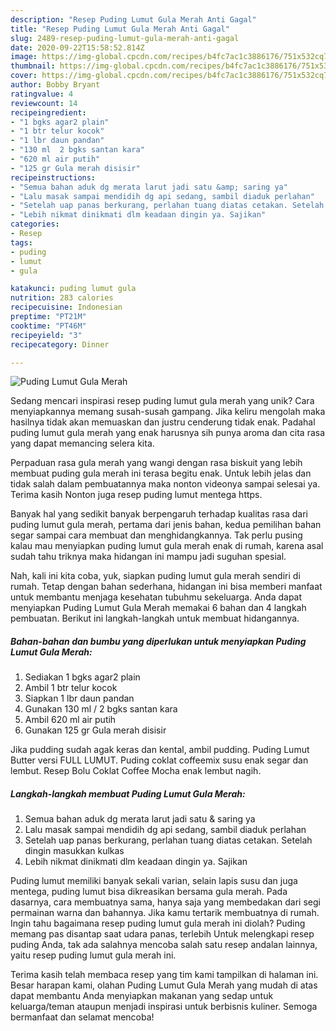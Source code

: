 ```yaml
---
description: "Resep Puding Lumut Gula Merah Anti Gagal"
title: "Resep Puding Lumut Gula Merah Anti Gagal"
slug: 2489-resep-puding-lumut-gula-merah-anti-gagal
date: 2020-09-22T15:58:52.814Z
image: https://img-global.cpcdn.com/recipes/b4fc7ac1c3886176/751x532cq70/puding-lumut-gula-merah-foto-resep-utama.jpg
thumbnail: https://img-global.cpcdn.com/recipes/b4fc7ac1c3886176/751x532cq70/puding-lumut-gula-merah-foto-resep-utama.jpg
cover: https://img-global.cpcdn.com/recipes/b4fc7ac1c3886176/751x532cq70/puding-lumut-gula-merah-foto-resep-utama.jpg
author: Bobby Bryant
ratingvalue: 4
reviewcount: 14
recipeingredient:
- "1 bgks agar2 plain"
- "1 btr telur kocok"
- "1 lbr daun pandan"
- "130 ml  2 bgks santan kara"
- "620 ml air putih"
- "125 gr Gula merah disisir"
recipeinstructions:
- "Semua bahan aduk dg merata larut jadi satu &amp; saring ya"
- "Lalu masak sampai mendidih dg api sedang, sambil diaduk perlahan"
- "Setelah uap panas berkurang, perlahan tuang diatas cetakan. Setelah dingin masukkan kulkas"
- "Lebih nikmat dinikmati dlm keadaan dingin ya. Sajikan"
categories:
- Resep
tags:
- puding
- lumut
- gula

katakunci: puding lumut gula 
nutrition: 283 calories
recipecuisine: Indonesian
preptime: "PT21M"
cooktime: "PT46M"
recipeyield: "3"
recipecategory: Dinner

---
```



![Puding Lumut Gula Merah](https://img-global.cpcdn.com/recipes/b4fc7ac1c3886176/751x532cq70/puding-lumut-gula-merah-foto-resep-utama.jpg)

Sedang mencari inspirasi resep puding lumut gula merah yang unik? Cara menyiapkannya memang susah-susah gampang. Jika keliru mengolah maka hasilnya tidak akan memuaskan dan justru cenderung tidak enak. Padahal puding lumut gula merah yang enak harusnya sih punya aroma dan cita rasa yang dapat memancing selera kita.

Perpaduan rasa gula merah yang wangi dengan rasa biskuit yang lebih membuat puding gula merah ini terasa begitu enak. Untuk lebih jelas dan tidak salah dalam pembuatannya maka nonton videonya sampai selesai ya. Terima kasih Nonton juga resep puding lumut mentega https.

Banyak hal yang sedikit banyak berpengaruh terhadap kualitas rasa dari puding lumut gula merah, pertama dari jenis bahan, kedua pemilihan bahan segar sampai cara membuat dan menghidangkannya. Tak perlu pusing kalau mau menyiapkan puding lumut gula merah enak di rumah, karena asal sudah tahu triknya maka hidangan ini mampu jadi suguhan spesial.


Nah, kali ini kita coba, yuk, siapkan puding lumut gula merah sendiri di rumah. Tetap dengan bahan sederhana, hidangan ini bisa memberi manfaat untuk membantu menjaga kesehatan tubuhmu sekeluarga. Anda dapat menyiapkan Puding Lumut Gula Merah memakai 6 bahan dan 4 langkah pembuatan. Berikut ini langkah-langkah untuk membuat hidangannya.

<!--inarticleads1-->

##### Bahan-bahan dan bumbu yang diperlukan untuk menyiapkan Puding Lumut Gula Merah:

1. Sediakan 1 bgks agar2 plain
1. Ambil 1 btr telur kocok
1. Siapkan 1 lbr daun pandan
1. Gunakan 130 ml / 2 bgks santan kara
1. Ambil 620 ml air putih
1. Gunakan 125 gr Gula merah disisir


Jika pudding sudah agak keras dan kental, ambil pudding. Puding Lumut Butter versi FULL LUMUT. Puding coklat coffeemix susu enak segar dan lembut. Resep Bolu Coklat Coffee Mocha enak lembut nagih. 

<!--inarticleads2-->

##### Langkah-langkah membuat Puding Lumut Gula Merah:

1. Semua bahan aduk dg merata larut jadi satu &amp; saring ya
1. Lalu masak sampai mendidih dg api sedang, sambil diaduk perlahan
1. Setelah uap panas berkurang, perlahan tuang diatas cetakan. Setelah dingin masukkan kulkas
1. Lebih nikmat dinikmati dlm keadaan dingin ya. Sajikan


Puding lumut memiliki banyak sekali varian, selain lapis susu dan juga mentega, puding lumut bisa dikreasikan bersama gula merah. Pada dasarnya, cara membuatnya sama, hanya saja yang membedakan dari segi permainan warna dan bahannya. Jika kamu tertarik membuatnya di rumah. Ingin tahu bagaimana resep puding lumut gula merah ini diolah? Puding memang pas disantap saat udara panas, terlebih Untuk melengkapi resep puding Anda, tak ada salahnya mencoba salah satu resep andalan lainnya, yaitu resep puding lumut gula merah ini. 

Terima kasih telah membaca resep yang tim kami tampilkan di halaman ini. Besar harapan kami, olahan Puding Lumut Gula Merah yang mudah di atas dapat membantu Anda menyiapkan makanan yang sedap untuk keluarga/teman ataupun menjadi inspirasi untuk berbisnis kuliner. Semoga bermanfaat dan selamat mencoba!
